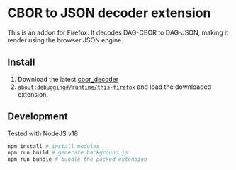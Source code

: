 # CBOR to JSON decoder extension

This is an addon for Firefox. It decodes DAG-CBOR to DAG-JSON, making it render using the browser JSON engine.

## Install

1. Download the latest [cbor_decoder](https://github.com/thibmeu/dagcbor-decoder-extension/releases)
2. [`about:debugging#/runtime/this-firefox`](about:debugging#/runtime/this-firefox) and load the downloaded extension.

## Development

Tested with NodeJS v18

```bash
npm install # install modules
npm run build # generate background.js
npm run bundle # bundle the packed extension
```
